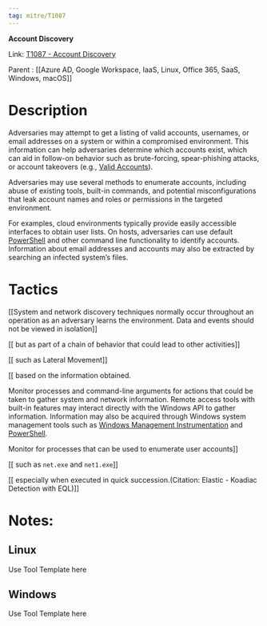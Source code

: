 ```yaml
---
tag: mitre/T1087
---
```


**Account Discovery**

Link: [T1087 - Account Discovery](https://attack.mitre.org/techniques/T1087)

Parent : [[Azure AD, Google Workspace, IaaS, Linux, Office 365, SaaS, Windows, macOS]]


# Description

Adversaries may attempt to get a listing of valid accounts, usernames, or email addresses on a system or within a compromised environment. This information can help adversaries determine which accounts exist, which can aid in follow-on behavior such as brute-forcing, spear-phishing attacks, or account takeovers (e.g., [Valid Accounts](https://attack.mitre.org/techniques/T1078)).

Adversaries may use several methods to enumerate accounts, including abuse of existing tools, built-in commands, and potential misconfigurations that leak account names and roles or permissions in the targeted environment.

For examples, cloud environments typically provide easily accessible interfaces to obtain user lists. On hosts, adversaries can use default [PowerShell](https://attack.mitre.org/techniques/T1059/001) and other command line functionality to identify accounts. Information about email addresses and accounts may also be extracted by searching an infected system’s files.

# Tactics


[[System and network discovery techniques normally occur throughout an operation as an adversary learns the environment. Data and events should not be viewed in isolation]]

[[ but as part of a chain of behavior that could lead to other activities]]

[[ such as Lateral Movement]]

[[ based on the information obtained.

Monitor processes and command-line arguments for actions that could be taken to gather system and network information. Remote access tools with built-in features may interact directly with the Windows API to gather information. Information may also be acquired through Windows system management tools such as [Windows Management Instrumentation](https://attack.mitre.org/techniques/T1047) and [PowerShell](https://attack.mitre.org/techniques/T1059/001).

Monitor for processes that can be used to enumerate user accounts]]

[[ such as <code>net.exe</code> and <code>net1.exe</code>]]

[[ especially when executed in quick succession.(Citation: Elastic - Koadiac Detection with EQL)]]


# Notes:

## Linux

Use Tool Template here

## Windows

Use Tool Template here